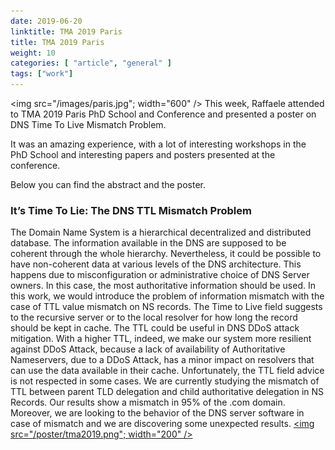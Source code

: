 ```yaml
---
date: 2019-06-20
linktitle: TMA 2019 Paris
title: TMA 2019 Paris
weight: 10
categories: [ "article", "general" ]
tags: ["work"]
---
```

<img src="/images/paris.jpg"; width="600" /></a>
This week, Raffaele attended to TMA 2019 Paris PhD School and Conference and presented a poster on DNS Time To Live Mismatch Problem.

It was an amazing experience, with a lot of interesting workshops in the PhD School and interesting papers and posters presented at the conference.

Below you can find the abstract and the poster.

### It’s Time To Lie: The DNS TTL Mismatch Problem
The Domain Name System is a hierarchical decentralized and distributed database. The information
available in the DNS are supposed to be coherent through the whole hierarchy. Nevertheless, it could be
possible to have non-coherent data at various levels of the DNS architecture. This happens due to
misconfiguration or administrative choice of DNS Server owners. In this case, the most authoritative
information should be used.
In this work, we would introduce the problem of information mismatch with the case of TTL value
mismatch on NS records. The Time to Live field suggests to the recursive server or to the local resolver for
how long the record should be kept in cache.
The TTL could be useful in DNS DDoS attack mitigation. With a higher TTL, indeed, we make our system
more resilient against DDoS Attack, because a lack of availability of Authoritative Nameservers, due to a
DDoS Attack, has a minor impact on resolvers that can use the data available in their cache.
Unfortunately, the TTL field advice is not respected in some cases. We are currently studying the mismatch
of TTL between parent TLD delegation and child authoritative delegation in NS Records. Our results show a
mismatch in 95% of the .com domain. Moreover, we are looking to the behavior of the DNS server software
in case of mismatch and we are discovering some unexpected results.
<a href="/poster/tma2019.pdf"><img src="/poster/tma2019.png"; width="200" /></a>

